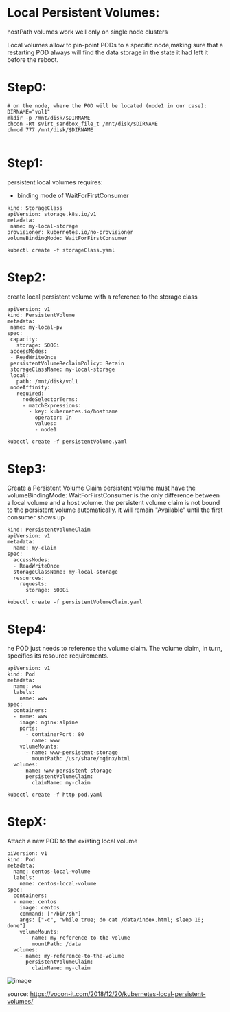 # Local Persistent Volumes:
 hostPath volumes work well only on single node clusters
 
 
 Local volumes allow to pin-point PODs to a specific node,making sure that a restarting POD always will find the data storage in the state it had left it before the reboot.
 
 # Step0:
 ```
# on the node, where the POD will be located (node1 in our case):
DIRNAME="vol1"
mkdir -p /mnt/disk/$DIRNAME 
chcon -Rt svirt_sandbox_file_t /mnt/disk/$DIRNAME
chmod 777 /mnt/disk/$DIRNAME


```
 
 
 # Step1:
 persistent local volumes requires:
  - binding mode of WaitForFirstConsumer
 
 ```
kind: StorageClass
apiVersion: storage.k8s.io/v1
metadata:
  name: my-local-storage
provisioner: kubernetes.io/no-provisioner
volumeBindingMode: WaitForFirstConsumer
```

`kubectl create -f storageClass.yaml`

 # Step2:
 
 create local persistent volume with a reference to the storage class 
 ```
 apiVersion: v1
kind: PersistentVolume
metadata:
  name: my-local-pv
spec:
  capacity:
    storage: 500Gi
  accessModes:
  - ReadWriteOnce
  persistentVolumeReclaimPolicy: Retain
  storageClassName: my-local-storage
  local:
    path: /mnt/disk/vol1
  nodeAffinity:
    required:
      nodeSelectorTerms:
      - matchExpressions:
        - key: kubernetes.io/hostname
          operator: In
          values:
          - node1
 ```
        
 `kubectl create -f persistentVolume.yaml`


# Step3:

Create a Persistent Volume Claim
persistent volume must have the volumeBindingMode: WaitForFirstConsumer
 is the only difference between a local volume and a host volume.
the persistent volume claim is not bound to the persistent volume automatically. it will remain "Available" until the first consumer shows up

```
kind: PersistentVolumeClaim
apiVersion: v1
metadata:
  name: my-claim
spec:
  accessModes:
  - ReadWriteOnce
  storageClassName: my-local-storage
  resources:
    requests:
      storage: 500Gi
```

`kubectl create -f persistentVolumeClaim.yaml`


# Step4:
he POD just needs to reference the volume claim. The volume claim, in turn, specifies its resource requirements. 

```
apiVersion: v1
kind: Pod
metadata:
  name: www
  labels:
    name: www
spec:
  containers:
  - name: www
    image: nginx:alpine
    ports:
      - containerPort: 80
        name: www
    volumeMounts:
      - name: www-persistent-storage
        mountPath: /usr/share/nginx/html
  volumes:
    - name: www-persistent-storage
      persistentVolumeClaim:
        claimName: my-claim
```

`kubectl create -f http-pod.yaml`


# StepX:

Attach a new POD to the existing local volume

```
piVersion: v1
kind: Pod
metadata:
  name: centos-local-volume
  labels:
    name: centos-local-volume
spec:
  containers:
  - name: centos
    image: centos
    command: ["/bin/sh"]
    args: ["-c", "while true; do cat /data/index.html; sleep 10; done"]
    volumeMounts:
      - name: my-reference-to-the-volume
        mountPath: /data
  volumes:
    - name: my-reference-to-the-volume
      persistentVolumeClaim:
        claimName: my-claim
```



![image](https://user-images.githubusercontent.com/72389059/200104809-04f6ff7f-e4de-4415-ae08-35cc4ba2da8c.png)


source: https://vocon-it.com/2018/12/20/kubernetes-local-persistent-volumes/
